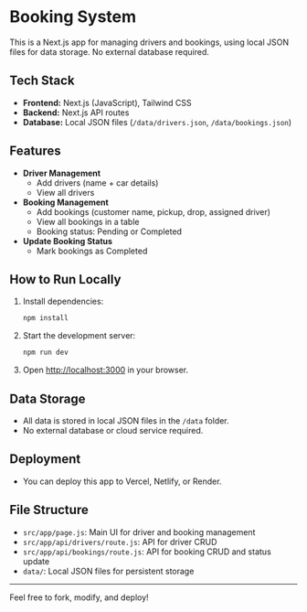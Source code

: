 
# Booking System

This is a Next.js app for managing drivers and bookings, using local JSON files for data storage. No external database required.

## Tech Stack
- **Frontend:** Next.js (JavaScript), Tailwind CSS
- **Backend:** Next.js API routes
- **Database:** Local JSON files (`/data/drivers.json`, `/data/bookings.json`)

## Features
- **Driver Management**
	- Add drivers (name + car details)
	- View all drivers
- **Booking Management**
	- Add bookings (customer name, pickup, drop, assigned driver)
	- View all bookings in a table
	- Booking status: Pending or Completed
- **Update Booking Status**
	- Mark bookings as Completed

## How to Run Locally
1. Install dependencies:
	 ```bash
	 npm install
	 ```
2. Start the development server:
	 ```bash
	 npm run dev
	 ```
3. Open [http://localhost:3000](http://localhost:3000) in your browser.

## Data Storage
- All data is stored in local JSON files in the `/data` folder.
- No external database or cloud service required.

## Deployment
- You can deploy this app to Vercel, Netlify, or Render.

## File Structure
- `src/app/page.js`: Main UI for driver and booking management
- `src/app/api/drivers/route.js`: API for driver CRUD
- `src/app/api/bookings/route.js`: API for booking CRUD and status update
- `data/`: Local JSON files for persistent storage

---
Feel free to fork, modify, and deploy!
